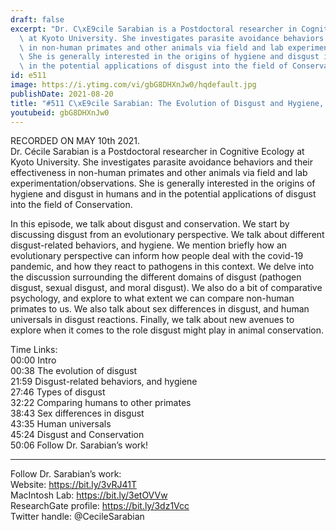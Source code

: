 ```yaml
---
draft: false
excerpt: "Dr. C\xE9cile Sarabian is a Postdoctoral researcher in Cognitive Ecology\
  \ at Kyoto University. She investigates parasite avoidance behaviors and their effectiveness\
  \ in non-human primates and other animals via field and lab experimentation/observations.\
  \ She is generally interested in the origins of hygiene and disgust in humans and\
  \ in the potential applications of disgust into the field of Conservation."
id: e511
image: https://i.ytimg.com/vi/gbG8DHXnJw0/hqdefault.jpg
publishDate: 2021-08-20
title: "#511 C\xE9cile Sarabian: The Evolution of Disgust and Hygiene, and Conservation"
youtubeid: gbG8DHXnJw0
---
```

RECORDED ON MAY 10th 2021.  
Dr. Cécile Sarabian is a Postdoctoral researcher in Cognitive Ecology at Kyoto University. She investigates parasite avoidance behaviors and their effectiveness in non-human primates and other animals via field and lab experimentation/observations. She is generally interested in the origins of hygiene and disgust in humans and in the potential applications of disgust into the field of Conservation.

In this episode, we talk about disgust and conservation. We start by discussing disgust from an evolutionary perspective. We talk about different disgust-related behaviors, and hygiene. We mention briefly how an evolutionary perspective can inform how people deal with the covid-19 pandemic, and how they react to pathogens in this context. We delve into the discussion surrounding the different domains of disgust (pathogen disgust, sexual disgust, and moral disgust). We also do a bit of comparative psychology, and explore to what extent we can compare non-human primates to us. We also talk about sex differences in disgust, and human universals in disgust reactions. Finally, we talk about new avenues to explore when it comes to the role disgust might play in animal conservation.

Time Links:  
00:00 Intro  
00:38  The evolution of disgust  
21:59  Disgust-related behaviors, and hygiene  
27:46  Types of disgust  
32:22  Comparing humans to other primates  
38:43  Sex differences in disgust  
43:35  Human universals  
45:24  Disgust and Conservation  
50:06  Follow Dr. Sarabian’s work!

---

Follow Dr. Sarabian’s work:  
Website: https://bit.ly/3vRJ41T  
MacIntosh Lab: https://bit.ly/3etOVVw  
ResearchGate profile: https://bit.ly/3dz1Vcc  
Twitter handle: @CecileSarabian

